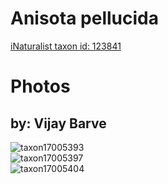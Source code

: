 
Anisota pellucida
=================
  
[iNaturalist taxon id: 123841](https://www.inaturalist.org/taxa/123841)
# Photos

## by: Vijay Barve
  
![taxon17005393](https://inaturalist-open-data.s3.amazonaws.com/photos/18345508/medium.jpeg)  
![taxon17005397](https://inaturalist-open-data.s3.amazonaws.com/photos/18345514/medium.jpeg)  
![taxon17005404](https://inaturalist-open-data.s3.amazonaws.com/photos/18345518/medium.jpeg)